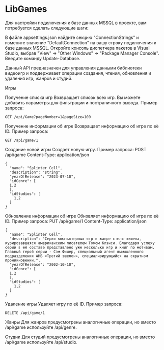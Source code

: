 # LibGames

Для настройки подключения к базе данных MSSQL в проекте, вам потребуется сделать следующие шаги:

В файле appsettings.json найдите секцию "ConnectionStrings" и измените значение "DefaultConnection" на вашу строку подключения к базе данных MSSQL.
Откройте консоль диспетчера пакетов в Visual Studio, выбрав "View" -> "Other Windows" -> "Package Manager Console".
Введите команду Update-Database.

Данный API предназначен для управления данными библиотеки видеоигр и поддерживает операции создания, чтения, обновления и удаления игр, жанров и студий.

Игры

Получение списка игр
Возвращает список всех игр. Вы можете добавить параметры для фильтрации и постраничного вывода.
Пример запроса:
```
GET /api/Game?pageNumber=1&pageSize=100
```

Получение информации об игре
Возвращает информацию об игре по её ID.
Пример запроса:
```
GET /api/game/1
```

Создание новой игры
Создает новую игру.
Пример запроса:
POST /api/game
Content-Type: application/json

```
{
  "name": "Splinter Cell",
  "description": "string",
  "yearOfRelease": "2023-07-10",
  "idGenre": [
  1,2
  ],
  "idStudios": [
    1,2
  ]
}
```
Обновление информации об игре
Обновляет информацию об игре по её ID.
Пример запроса:
PUT /api/game/1
Content-Type: application/json
```
{
  "name": "Splinter Cell",
  "description": "Серия компьютерных игр в жанре стелс-экшена, курировавшаяся американским писателем Томом Клэнси. Благодаря успеху серии в её составе представлено уже несколько игр и книг по мотивам. Главный герой серии - Сэм Фишер, специальный агент вымышленного подразделения АНБ «Третий эшелон», специализирующийся на скрытном проникновении.",
  "yearOfRelease": "2002-10-10",
  "idGenre": [
  1,2
  ],
  "idStudios": [
    1,2
  ]
}
```

Удаление игры
Удаляет игру по её ID.
Пример запроса:
```
DELETE /api/game/1
```

Жанры
Для жанров предусмотрены аналогичные операции, но вместо /api/game используйте /api/genre.

Студии
Для студий предусмотрены аналогичные операции, но вместо /api/game используйте /api/studio.
